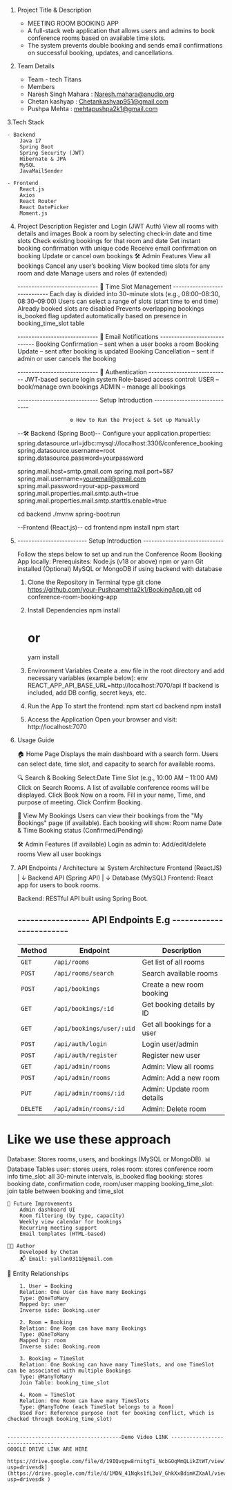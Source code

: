 1. Project Title & Description 
    - MEETING ROOM BOOKING APP
    - A full-stack web application that allows users and admins to book conference rooms based on available time slots.
    - The system prevents double booking and sends email confirmations on successful booking, updates, and cancellations.

2. Team Details
    - Team - tech Titans
    - Members 
    - Naresh Singh Mahara  : Naresh.mahara@anudip.org
    - Chetan kashyap       : Chetankashyap951@gmail.com
    - Pushpa Mehta         : mehtapushpa2k1@gmail.com
      
3.Tech Stack 

    - Backend
        Java 17
        Spring Boot
        Spring Security (JWT)
        Hibernate & JPA
        MySQL
        JavaMailSender

    - Frontend
        React.js
        Axios
        React Router
        React DatePicker
        Moment.js

4. Project Description 
        Register and Login (JWT Auth)
        View all rooms with details and images
        Book a room by selecting check-in date and time slots
        Check existing bookings for that room and date
        Get instant booking confirmation with unique code
        Receive email confirmation on booking
        Update or cancel own bookings
        🛠 Admin Features
        View all bookings
        Cancel any user’s booking
        View booked time slots for any room and date
        Manage users and roles (if extended)

    ----------------------------- 📅 Time Slot Management -----------------------------
    Each day is divided into 30-minute slots (e.g., 08:00–08:30, 08:30–09:00)
    Users can select a range of slots (start time to end time)
    Already booked slots are disabled
    Prevents overlapping bookings
    is_booked flag updated automatically based on presence in booking_time_slot table
   
    -----------------------------  📨 Email Notifications -----------------------------
    Booking Confirmation – sent when a user books a room
    Booking Update – sent after booking is updated
    Booking Cancellation – sent if admin or user cancels the booking

     -----------------------------  🔐 Authentication -----------------------------
    JWT-based secure login system
    Role-based access control:
    USER – book/manage own bookings
    ADMIN – manage all bookings

    ----------------------------- Setup Introduction -----------------------------

                        ⚙️ How to Run the Project & Set up Manually 

    --🛠 Backend (Spring Boot)--
    Configure your application.properties:
    spring.datasource.url=jdbc:mysql://localhost:3306/conference_booking
    spring.datasource.username=root
    spring.datasource.password=yourpassword

    spring.mail.host=smtp.gmail.com
    spring.mail.port=587
    spring.mail.username=youremail@gmail.com
    spring.mail.password=your-app-password
    spring.mail.properties.mail.smtp.auth=true
    spring.mail.properties.mail.smtp.starttls.enable=true


    cd backend
    ./mvnw spring-boot:run

    --Frontend (React.js)--
    cd frontend
    npm install
    npm start

6. ------------------------- Setup Introduction  -----------------------------
   
    Follow the steps below to set up and run the Conference Room Booking App locally:
        Prerequisites:
        Node.js (v18 or above)
        npm or yarn
        Git installed
        (Optional) MySQL or MongoDB if using backend with database
   
    1. Clone the Repository
        in Terminal type
        git clone https://github.com/your-Pushpamehta2k1/BookingApp.git
        cd conference-room-booking-app
       
    3. Install Dependencies
        npm install
        # or
        yarn install
       
    4. Environment Variables
        Create a .env file in the root directory and add necessary variables (example below):
        env
        REACT_APP_API_BASE_URL=http://localhost:7070/api
        If backend is included, add DB config, secret keys, etc.
       
    5. Run the App
        To start the frontend:
        npm start
        cd backend
        npm install
       
    7. Access the Application
        Open your browser and visit:
        http://localhost:7070

7. Usage Guide 

    🏠 Home Page
        Displays the main dashboard with a search form.
        Users can select date, time slot, and capacity to search for available rooms.
    
    🔍 Search & Booking
        Select:Date
        Time Slot (e.g., 10:00 AM – 11:00 AM)
        Click on Search Rooms.
        A list of available conference rooms will be displayed.
        Click Book Now on a room.
        Fill in your name, Time, and purpose of meeting.
        Click Confirm Booking.

    📅 View My Bookings
    Users can view their bookings from the "My Bookings" page (if available).
    Each booking will show:
        Room name
        Date & Time
        Booking status (Confirmed/Pending)

    🛠 Admin Features (if available)
        Login as admin to:
        Add/edit/delete rooms
        View all user bookings
   
8. API Endpoints / Architecture
📊 System Architecture
    Frontend (ReactJS)
        |
        ↓
    Backend API (Spring API)
        |
        ↓
    Database (MySQL)
    Frontend: React app for users to book rooms.

    Backend: RESTful API built using Spring Boot.

    ----------------- API Endpoints E.g ------------------------
    -----------------------------------------------------------------------    
    | Method   | Endpoint                  | Description                 |
    | -------- | ------------------------- | --------------------------- |
    | `GET`    | `/api/rooms`              | Get list of all rooms       |
    | `POST`   | `/api/rooms/search`       | Search available rooms      |
    | `POST`   | `/api/bookings`           | Create a new room booking   |
    | `GET`    | `/api/bookings/:id`       | Get booking details by ID   |
    | `GET`    | `/api/bookings/user/:uid` | Get all bookings for a user |
    | `POST`   | `/api/auth/login`         | Login user/admin            |
    | `POST`   | `/api/auth/register`      | Register new user           |
    | `GET`    | `/api/admin/rooms`        | Admin: View all rooms       |
    | `POST`   | `/api/admin/rooms`        | Admin: Add a new room       |
    | `PUT`    | `/api/admin/rooms/:id`    | Admin: Update room details  |
    | `DELETE` | `/api/admin/rooms/:id`    | Admin: Delete room          |

Like we use these approach 
==========================
Database: Stores rooms, users, and bookings (MySQL or MongoDB).
    📊 Database Tables
        user: stores users, roles
        room: stores conference room info
        time_slot: all 30-minute intervals, is_booked flag
        booking: stores booking date, confirmation code, room/user mapping
        booking_time_slot: join table between booking and time_slot

    🔮 Future Improvements
        Admin dashboard UI
        Room filtering (by type, capacity)
        Weekly view calendar for bookings
        Recurring meeting support
        Email templates (HTML-based)

    👨‍💻 Author
        Developed by Chetan
        📬 Email: yallan0311@gmail.com



📘 Entity Relationships

        1. User ↔ Booking
        Relation: One User can have many Bookings
        Type: @OneToMany
        Mapped by: user
        Inverse side: Booking.user

        2. Room ↔ Booking
        Relation: One Room can have many Bookings
        Type: @OneToMany
        Mapped by: room
        Inverse side: Booking.room

        3. Booking ↔ TimeSlot
        Relation: One Booking can have many TimeSlots, and one TimeSlot can be associated with multiple Bookings
        Type: @ManyToMany
        Join Table: booking_time_slot

        4. Room ↔ TimeSlot
        Relation: One Room can have many TimeSlots
        Type: @ManyToOne (each TimeSlot belongs to a Room)
        Used For: Reference purpose (not for booking conflict, which is checked through booking_time_slot)
        
     
    -------------------------------------Demo Video LINK --------------------------------
    GOOGLE DRIVE LINK ARE HERE 
      https://drive.google.com/file/d/19IQvqpw8rnitgTi_NcbGOqMmQLikZtWT/view?usp=drivesdk](https://drive.google.com/file/d/1MDN_41Nqks1fL3oV_GhkXxBdimKZXaAl/view?usp=drivesdk )
        
